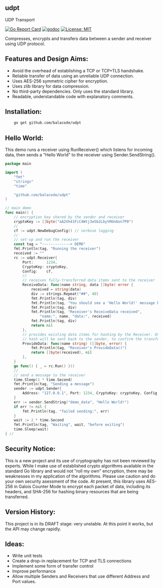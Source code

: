 ## udpt
UDP Transport

[![Go Report Card](https://goreportcard.com/badge/github.com/balacode/udpt)](https://goreportcard.com/report/github.com/balacode/udpt)
[![godoc](https://godoc.org/github.com/balacode/udpt?status.svg)](https://godoc.org/github.com/balacode/udpt)
[![License: MIT](https://img.shields.io/badge/License-MIT-blue.svg)](https://opensource.org/licenses/MIT)

Compresses, encrypts and transfers data between a sender and receiver using UDP protocol.

## Features and Design Aims:
- Avoid the overhead of establishing a TCP or TCP+TLS handshake.
- Reliable transfer of data using an unreliable UDP connection.
- Uses AES-256 symmetric cipher for encryption.
- Uses zlib library for data compression.
- No third-party dependencies. Only uses the standard library.
- Readable, understandable code with explanatory comments.

## Installation:

```bash
    go get github.com/balacode/udpt
```

## Hello World:

This demo runs a receiver using RunReceiver() which listens for incoming data,
then sends a "Hello World" to the receiver using Sender.SendString().

```go
package main

import (
    "fmt"
    "strings"
    "time"

    "github.com/balacode/udpt"
)

// main demo
func main() {
    // encryption key shared by the sender and receiver
    cryptoKey := []byte("aA2Xh41FiC4Wtj3e5b2LbytMdn6on7P0")
    //
    cf := udpt.NewDebugConfig() // verbose logging
    //
    // set-up and run the receiver
    const tag = "-------------> DEMO"
    fmt.Println(tag, "Running the receiver")
    received := ""
    rc := udpt.Receiver{
        Port:      1234,
        CryptoKey: cryptoKey,
        Config:    cf,
        //
        // receives fully-transferred data items sent to the receiver
        ReceiveData: func(name string, data []byte) error {
            received = string(data)
            div := strings.Repeat("##", 40)
            fmt.Println(tag, div)
            fmt.Println(tag, "You should see a 'Hello World!' message below:")
            fmt.Println(tag, div)
            fmt.Println(tag, "Receiver's ReceiveData received",
                "name:", name, "data:", received)
            fmt.Println(tag, div)
            return nil
        },
        // provides existing data items for hashing by the Receiver. Only the
        // hash will be sent back to the sender, to confirm the transfer.
        ProvideData: func(name string) ([]byte, error) {
            fmt.Println(tag, "Receiver's ProvideData()")
            return []byte(received), nil
        },
    }
    go func() { _ = rc.Run() }()
    //
    // send a message to the receiver
    time.Sleep(1 * time.Second)
    fmt.Println(tag, "Sending a message")
    sender := udpt.Sender{
        Address: "127.0.0.1", Port: 1234, CryptoKey: cryptoKey, Config: cf,
    }
    err := sender.SendString("demo_data", "Hello World!")
    if err != nil {
        fmt.Println(tag, "failed sending:", err)
    }
    wait := 2 * time.Second
    fmt.Println(tag, "Waiting", wait, "before exiting")
    time.Sleep(wait)
} //                                                                        main

```

## Security Notice:
This is a new project and its use of cryptography has not been reviewed by experts. While I make use of established crypto algorithms available in the standard Go library and would not "roll my own" encryption, there may be weaknesses in my application of the algorithms. Please use caution and do your own security asessment of the code. At present, this library uses AES-256 in Galois Counter Mode to encrypt each packet of data, including its headers, and SHA-256 for hashing binary resources that are being transferred.

## Version History:
This project is in its DRAFT stage: very unstable. At this point it works, but the API may change rapidly.

## Ideas:
- Write unit tests
- Create a drop-in replacement for TCP and TLS connections
- Implement some form of transfer control
- Improve performance
- Allow multiple Senders and Receivers that use different Address and Port values.
